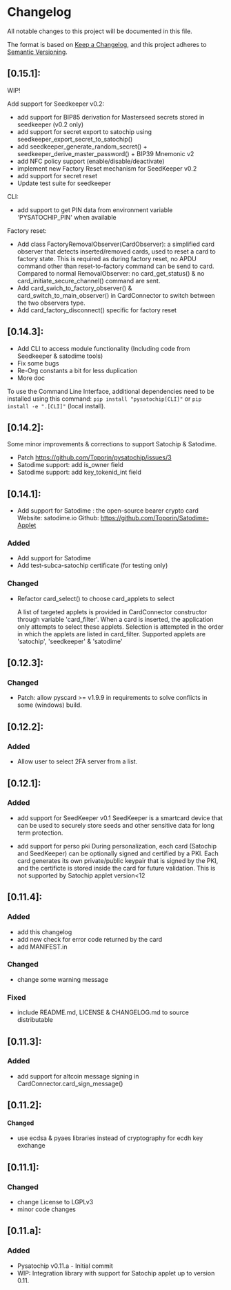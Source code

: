 # Changelog

All notable changes to this project will be documented in this file.

The format is based on [Keep a Changelog](https://keepachangelog.com/en/1.0.0/),
and this project adheres to [Semantic Versioning](https://semver.org/spec/v2.0.0.html).

## [0.15.1]:

WIP!

Add support for Seedkeeper v0.2:
* add support for BIP85 derivation for Masterseed secrets stored in seedkeeper (v0.2 only)
* add support for secret export to satochip using seedkeeper_export_secret_to_satochip()
* add seedkeeper_generate_random_secret() + seedkeeper_derive_master_password() + BIP39 Mnemonic v2 
* add NFC policy support (enable/disable/deactivate)
* implement new Factory Reset mechanism for SeedKeeper v0.2
* add support for secret reset
* Update test suite for seedkeeper

CLI:
* add support to get PIN data from environment variable 'PYSATOCHIP_PIN' when available

Factory reset:
* Add class FactoryRemovalObserver(CardObserver): a simplified card observer that detects inserted/removed cards, used to reset a card to factory state. This is required as during factory reset, no APDU command other than reset-to-factory command can be send to card. Compared to normal RemovalObserver: no card_get_status() & no card_initiate_secure_channel() command are sent.
* Add card_swich_to_factory_observer() & card_switch_to_main_observer() in CardConnector to switch between the two observers type.
* Add card_factory_disconnect() specific for factory reset


## [0.14.3]:

 - Add CLI to access module functionality (Including code from Seedkeeper & satodime tools)
 - Fix some bugs
 - Re-Org constants a bit for less duplication
 - More doc

To use the Command Line Interface, additional dependencies need to be installed using this command: `pip install "pysatochip[CLI]"` or `pip install -e ".[CLI]"` (local install). 

## [0.14.2]:

Some minor improvements & corrections to support Satochip & Satodime.
 - Patch https://github.com/Toporin/pysatochip/issues/3
 - Satodime support: add is_owner field
 - Satodime support: add key_tokenid_int field

## [0.14.1]:

- Add support for Satodime : the open-source bearer crypto card
Website: satodime.io
Github: https://github.com/Toporin/Satodime-Applet

### Added 
 
 - Add support for Satodime
 - Add test-subca-satochip certificate (for testing only)
 
### Changed

- Refactor card_select() to choose card_applets to select
    
    A list of targeted applets is provided in CardConnector constructor through variable 'card_filter'.
    When a card is inserted, the application only attempts to select these applets.
    Selection is attempted in the order in which the applets are listed in card_filter.
    Supported applets are 'satochip', 'seedkeeper' & 'satodime'

## [0.12.3]: 

### Changed 

- Patch: allow pyscard >= v1.9.9 in requirements to solve conflicts in some (windows) build.

## [0.12.2]: 

### Added 

- Allow user to select 2FA server from a list.

## [0.12.1]: 

### Added 

- add support for SeedKeeper v0.1
SeedKeeper is a smartcard device that can be used to securely store seeds and other sensitive data for long term protection.

- add support for perso pki
During personalization, each card (Satochip and SeedKeeper) can be optionally signed and certified by a PKI.
Each card generates its own private/public keypair that is signed by the PKI, and the certificte is stored inside the card for future validation.
This is not supported by Satochip applet version<12

## [0.11.4]: 

### Added 

- add this changelog
- add new check for error code returned by the card
- add MANIFEST.in

### Changed

- change some warning message

### Fixed

- include README.md, LICENSE & CHANGELOG.md to source distributable

## [0.11.3]:

### Added 

- add support for altcoin message signing in CardConnector.card_sign_message()

## [0.11.2]: 

#### Changed

- use ecdsa & pyaes libraries instead of cryptography for ecdh key exchange

## [0.11.1]: 

### Changed

- change License to LGPLv3
- minor code changes

## [0.11.a]: 

### Added

- Pysatochip v0.11.a - Initial commit
- WIP: Integration library with support for Satochip applet up to version 0.11.

